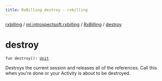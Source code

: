 ```yaml
---
title: RxBilling.destroy - rxbilling
---
```


[rxbilling](../../index.html) / [ml.introspectsoft.rxbilling](../index.html) / [RxBilling](index.html) / [destroy](./destroy.html)

# destroy

`fun destroy(): `[`Unit`](https://kotlinlang.org/api/latest/jvm/stdlib/kotlin/-unit/index.html)

Destroys the current session and releases all of the references.
Call this when you're done or your Activity is about to be destroyed.

